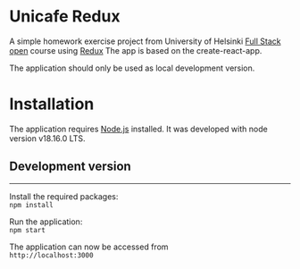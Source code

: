 # Unicafe Redux

A simple homework exercise project from University of Helsinki [Full Stack open](https://fullstackopen.com) course using [Redux](https://redux.js.org/.)
The app is based on the create-react-app.

The application should only be used as local development version.

# Installation

The application requires [Node.js](https://nodejs.org/en) installed. It was developed with node version v18.16.0 LTS.

## Development version

---

Install the required packages:  
`npm install`

Run the application:  
`npm start`

The application can now be accessed from  
`http://localhost:3000`
